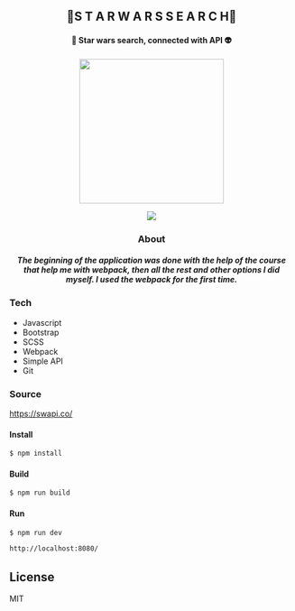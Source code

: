 
<h2 align="center">🚀S T A R W A R S S E A R C H🚀</h2>
<h4 align="center">🌌 Star wars search, connected with API 👽</h4>
<p align="center">
 <img src="https://i.imgur.com/rwFBnYI.gif" href="" height="256">
</p>

<p align="center">
<a href="https://travis-ci.org/">
<img src="https://travis-ci.org/joemccann/dillinger.svg?branch=master">
</a>
</p>

<h3 align="center">About</h3>
<h5 align="center">
The beginning of the application was done with the help of the course that help me with webpack, then all the rest and other options I did myself. I used the webpack for the first time. </h5>



### Tech                                                                            
* Javascript
* Bootstrap
* SCSS
* Webpack
* Simple API
* Git



### Source
https://swapi.co/

#### Install
```sh
$ npm install
```
#### Build
```sh
$ npm run build 
```
#### Run
```sh
$ npm run dev
```

```sh
http://localhost:8080/
```


License
----

MIT




